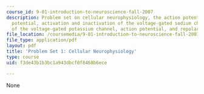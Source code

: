 ```yaml
---
course_id: 9-01-introduction-to-neuroscience-fall-2007
description: Problem set on cellular neurophysiology, the action potential, the Nernst
  potential, activation and inactivation of the voltage-gated sodium channel, activation
  of the voltage-gated potassium channel, action potential, and repolarization.
file_location: /coursemedia/9-01-introduction-to-neuroscience-fall-2007/f3de43b1b3bc1a943dbcf0f8468b6ece_pset1.pdf
file_type: application/pdf
layout: pdf
title: 'Problem Set 1: Cellular Neurophysiology'
type: course
uid: f3de43b1b3bc1a943dbcf0f8468b6ece

---
```

None